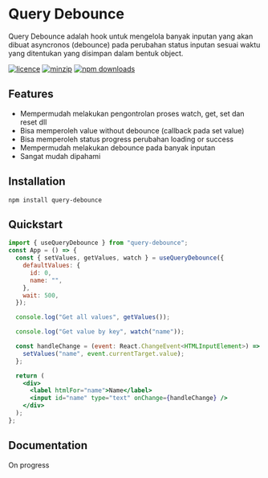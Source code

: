 # Query Debounce

Query Debounce adalah hook untuk mengelola banyak inputan yang akan dibuat asyncronos (debounce) pada perubahan status inputan sesuai waktu yang ditentukan yang disimpan dalam bentuk object.

[![licence](https://img.shields.io/npm/l/query-debounce)](https://www.npmjs.com/package/query-debounce)
[![minzip](https://img.shields.io/bundlephobia/minzip/query-debounce)](https://www.npmjs.com/package/query-debounce)
[![npm downloads](https://img.shields.io/npm/dm/query-debounce)](https://www.npmjs.com/package/query-debounce)

## Features

- Mempermudah melakukan pengontrolan proses watch, get, set dan reset dll
- Bisa memperoleh value without debounce (callback pada set value)
- Bisa memperoleh status progress perubahan loading or success
- Mempermudah melakukan debounce pada banyak inputan
- Sangat mudah dipahami

## Installation

```
npm install query-debounce
```

## Quickstart

```jsx
import { useQueryDebounce } from "query-debounce";
const App = () => {
  const { setValues, getValues, watch } = useQueryDebounce({
    defaultValues: {
      id: 0,
      name: "",
    },
    wait: 500,
  });

  console.log("Get all values", getValues());

  console.log("Get value by key", watch("name"));

  const handleChange = (event: React.ChangeEvent<HTMLInputElement>) => {
    setValues("name", event.currentTarget.value);
  };

  return (
    <div>
      <label htmlFor="name">Name</label>
      <input id="name" type="text" onChange={handleChange} />
    </div>
  );
};
```

## Documentation

On progress
